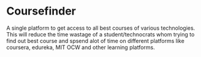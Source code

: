 # Coursefinder
 A single platform to get access to all best courses of various technologies. This will reduce the time wastage of a student/technocrats whom trying to find out best course and spsend alot of time on different platforms like coursera, edureka, MIT OCW and other learning platforms.
